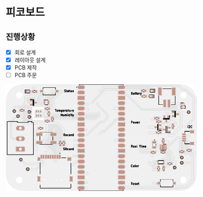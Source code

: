 # 피코보드 

## 진행상황 
- [x] 회로 설계
- [x] 레이아웃 설계 
- [x] PCB 제작
- [ ] PCB 주문 

![img](/v0_2_5/img/image_top.png)
